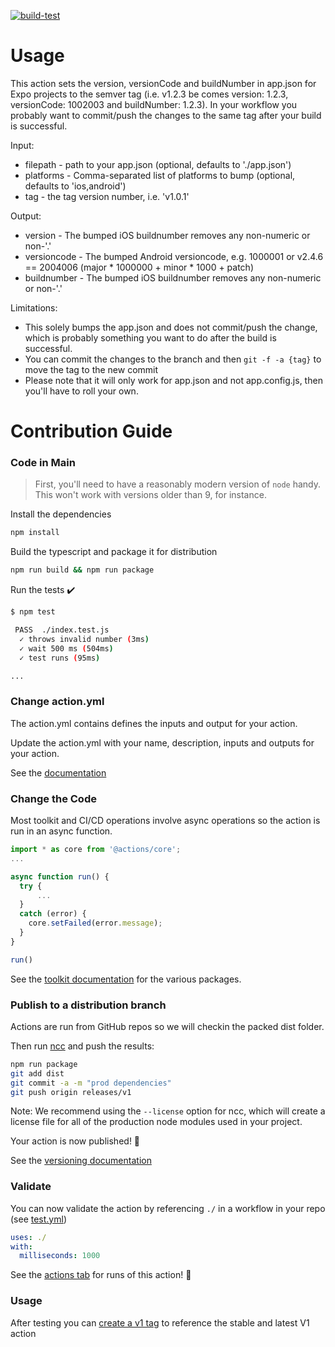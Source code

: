[![build-test](https://github.com/robertherber/github-action-bump-eas-buildnumber/actions/workflows/test.yml/badge.svg)](https://github.com/incognos/github-action-eas-buildnumber-by-tag/actions/workflows/test.yml)

# Usage

This action sets the version, versionCode and buildNumber in app.json for Expo projects to the semver tag (i.e. v1.2.3 be comes version: 1.2.3, versionCode: 1002003 and buildNumber: 1.2.3). In your workflow you probably want to commit/push the changes to the same tag after your build is successful.

Input:

- filepath - path to your app.json (optional, defaults to './app.json')
- platforms - Comma-separated list of platforms to bump (optional, defaults to 'ios,android')
- tag - the tag version number, i.e. 'v1.0.1'

Output:

- version - The bumped iOS buildnumber removes any non-numeric or non-'.'
- versioncode - The bumped Android versioncode, e.g. 1000001 or v2.4.6 == 2004006 (major * 1000000 + minor * 1000 + patch)
- buildnumber - The bumped iOS buildnumber removes any non-numeric or non-'.'

Limitations:

- This solely bumps the app.json and does not commit/push the change, which is probably something you want to do after the build is successful.
- You can commit the changes to the branch and then `git -f -a {tag}` to move the tag to the new commit
- Please note that it will only work for app.json and not app.config.js, then you'll have to roll your own.

# Contribution Guide

### Code in Main

> First, you'll need to have a reasonably modern version of `node` handy. This won't work with versions older than 9, for instance.

Install the dependencies  

```bash
npm install
```

Build the typescript and package it for distribution

```bash
npm run build && npm run package
```

Run the tests :heavy_check_mark:  

```bash
$ npm test

 PASS  ./index.test.js
  ✓ throws invalid number (3ms)
  ✓ wait 500 ms (504ms)
  ✓ test runs (95ms)

...
```

### Change action.yml

The action.yml contains defines the inputs and output for your action.

Update the action.yml with your name, description, inputs and outputs for your action.

See the [documentation](https://help.github.com/en/articles/metadata-syntax-for-github-actions)

### Change the Code

Most toolkit and CI/CD operations involve async operations so the action is run in an async function.

```javascript
import * as core from '@actions/core';
...

async function run() {
  try { 
      ...
  } 
  catch (error) {
    core.setFailed(error.message);
  }
}

run()
```

See the [toolkit documentation](https://github.com/actions/toolkit/blob/master/README.md#packages) for the various packages.

### Publish to a distribution branch

Actions are run from GitHub repos so we will checkin the packed dist folder.

Then run [ncc](https://github.com/zeit/ncc) and push the results:

```bash
npm run package
git add dist
git commit -a -m "prod dependencies"
git push origin releases/v1
```

Note: We recommend using the `--license` option for ncc, which will create a license file for all of the production node modules used in your project.

Your action is now published! :rocket:

See the [versioning documentation](https://github.com/actions/toolkit/blob/master/docs/action-versioning.md)

### Validate

You can now validate the action by referencing `./` in a workflow in your repo (see [test.yml](.github/workflows/test.yml))

```yaml
uses: ./
with:
  milliseconds: 1000
```

See the [actions tab](https://github.com/actions/typescript-action/actions) for runs of this action! :rocket:

### Usage

After testing you can [create a v1 tag](https://github.com/actions/toolkit/blob/master/docs/action-versioning.md) to reference the stable and latest V1 action
